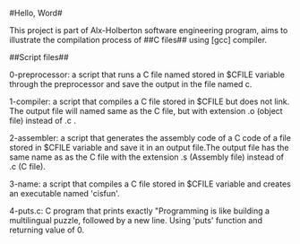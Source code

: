#Hello, Word#

This project is part of Alx-Holberton software engineering program, aims to illustrate the compilation process of ##C files## using [gcc] compiler.

##Script files##


0-preprocessor: a script that runs a C file named stored in $CFILE variable through the preprocessor and save the output in the file named c. 

1-compiler: a script that compiles a C file stored in $CFILE but does not link. The output file will named same as the C file, but with extension .o (object file) instead of .c .

2-assembler: a script that generates the assembly code of a C code of a file stored in $CFILE variable and save it in an output file.The output file has the same name as as the C file with the extension .s (Assembly file) instead of .c (C file).

3-name: a script that compiles a C file stored in $CFILE variable and creates an executable named 'cisfun'.

4-puts.c: C program that prints exactly "Programming is like building a multilingual puzzle, followed by a new line. Using 'puts' function and returning value of 0.
